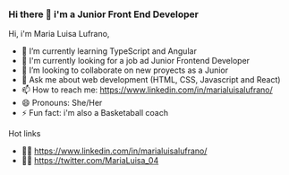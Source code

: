### Hi there 👋 i'm a Junior Front End Developer
Hi, i'm Maria Luisa Lufrano, 

- 🌱 I’m currently learning TypeScript and Angular
- 🔭 I'm currently looking for a job ad Junior Frontend Developer
- 👯 I’m looking to collaborate on new proyects as a Junior
- 💬 Ask me about web development (HTML, CSS, Javascript and React)
- 📫 How to reach me: https://www.linkedin.com/in/marialuisalufrano/
- 😄 Pronouns: She/Her
- ⚡ Fun fact: i'm also a Basketaball coach

Hot links
- 👩‍💻 https://www.linkedin.com/in/marialuisalufrano/
- 👩‍💻 https://twitter.com/MariaLuisa_04

